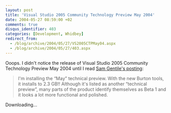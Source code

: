 ```yaml
---
layout: post
title: 'Visual Studio 2005 Community Technology Preview May 2004'
date: 2004-05-27 08:59:00 +02
comments: true
disqus_identifier: 403
categories: [Development, Whidbey]
redirect_from:
  - /blog/archive/2004/05/27/VS2005CTPMay04.aspx
  - /blog/archive/2004/05/27/403.aspx
---
```


Ooops. I didn't notice the release of Visual Studio 2005 Community Technology Preview May 2004 until I read [Sam Gentile's posting](http://samgentile.com/blog/archive/2004/05/25/11573.aspx):

> I'm installing the “May” technical preview. With the new Burton tools, it installs to 2.3 GB!! Although it's listed as another “technical preview”, many parts of the product identify themselves as Beta 1 and it looks a lot more functional and polished.

Downloading...

